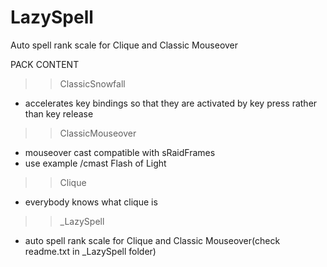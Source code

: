 LazySpell
=========

Auto spell rank scale for Clique and Classic Mouseover

PACK CONTENT

>> ClassicSnowfall
- accelerates key bindings so that they are activated by key press rather than key release

>> ClassicMouseover
- mouseover cast compatible with sRaidFrames
- use example /cmast Flash of Light

>> Clique
- everybody knows what clique is

>>_LazySpell
- auto spell rank scale for Clique and Classic Mouseover(check readme.txt in _LazySpell folder)